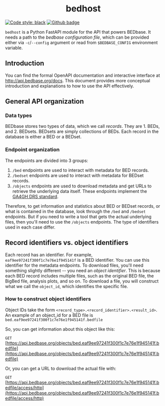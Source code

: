 <h1 align="center">bedhost</h1>

[![Code style: black](https://img.shields.io/badge/code%20style-black-000000.svg)](https://github.com/psf/black)
[![Github badge](https://img.shields.io/badge/source-github-354a75?logo=github)](https://github.com/databio/bedhost)


`bedhost` is a Python FastAPI module for the API that powers BEDbase.
It needs a path to the *bedbase configuration file*, which can be provided either via `-c`/`--config` argument or read from `$BEDBASE_CONFIG` environment variable. 

## Introduction

You can find the formal OpenAPI documentation and interactive interface at <http://api.bedbase.org/docs>. This document provides more conceptual introduction and explanations to how to use the API effectively.


## General API organization

### Data types

BEDbase stores two types of data, which we call *records*. They are 1. BEDs, and 2. BEDsets. BEDsets are simply collections of BEDs. Each record in the database is either a BED or a BEDset.

### Endpoint organization

The endpoints are divided into 3 groups:

1. `/bed` endpoints are used to interact with metadata for BED records.
2. `/bedset` endpoints are used to interact with metadata for BEDset records.
3. `/objects` endpoints are used to download metadata and get URLs to retrieve the underlying data itself. These endpoints implement the [GA4GH DRS standard](https://ga4gh.github.io/data-repository-service-schemas/).

Therefore, to get information and statistics about BED or BEDset records, or what is contained in the database, look through the `/bed` and `/bedset` endpoints. But if you need to write a tool that gets the actual underlying files, then you'll need to use the `/objects` endpoints. The type of identifiers used in each case differ.

## Record identifiers vs. object identifiers

Each record has an identifier. For example, `eaf9ee97241f300f1c7e76e1f945141f` is a BED identifier. You can use this identifier for the metadata endpoints. To download files, you'll need something slightly different -- you need an *object identifier*. This is because each BED record includes multiple files, such as the original BED file, the BigBed file, analysis plots, and so on. To download a file, you will construct what we call the `object_id`, which identifies the specific file.

### How to construct object identifiers

Object IDs take the form `<record_type>.<record_identifier>.<result_id>`. An example of an object_id for a BED file is `bed.eaf9ee97241f300f1c7e76e1f945141f.bedfile`

So, you can get information about this object like this:

`GET` [https://api.bedbase.org/objects/bed.eaf9ee97241f300f1c7e76e1f945141f.bedfile](https://api.bedbase.org/objects/bed.eaf9ee97241f300f1c7e76e1f945141f.bedfile)

Or, you can get a URL to download the actual file with:

`GET` [https://api.bedbase.org/objects/bed.eaf9ee97241f300f1c7e76e1f945141f.bedfile/access/http](https://api.bedbase.org/objects/bed.eaf9ee97241f300f1c7e76e1f945141f.bedfile/access/http)



